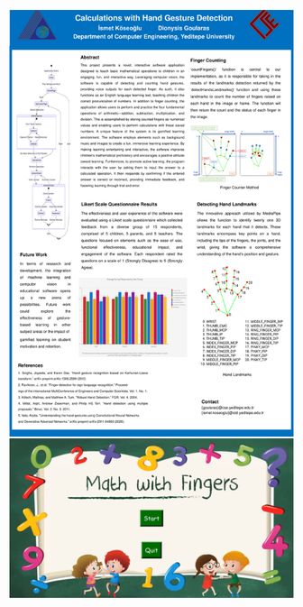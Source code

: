 ![Alt Text](ismet-köseoğlu-poster.png)
[![Alt Text](thumbnail.png)](https://www.youtube.com/watch?v=VwlSXZBuRlI)
